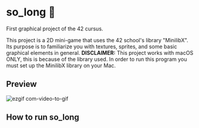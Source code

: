 # so_long 👾
First graphical project of the 42 cursus.

This project is a 2D mini-game that uses the 42 school's library "MinilibX". Its purpose is to familiarize you with textures, sprites, and some basic
graphical elements in general.
  **DISCLAIMER:**
  This project works with macOS ONLY, this is because of the library used. In order to run this program you must set up the MinilibX library on your
  Mac.

## Preview
![ezgif com-video-to-gif](https://github.com/BriBelt/so_long/assets/114313875/45a1bcc5-d820-4c91-970a-6b51a5315ae9)

## How to run so_long
``` git clone 
```
